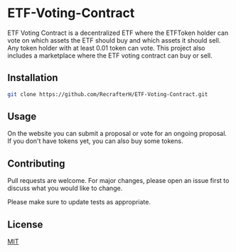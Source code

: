 # ETF-Voting-Contract

ETF Voting Contract is a decentralized ETF where the ETFToken holder can vote on which assets the ETF should buy and which assets it should sell. Any token holder with at least 0.01 token can vote. This project also includes a marketplace where the ETF voting contract can buy or sell.

## Installation

```bash
git clone https://github.com/RecrafterH/ETF-Voting-Contract.git
```

## Usage

On the website you can submit a proposal or vote for an ongoing proposal. If you don't have tokens yet, you can also buy some tokens.

## Contributing

Pull requests are welcome. For major changes, please open an issue first
to discuss what you would like to change.

Please make sure to update tests as appropriate.

## License

[MIT](https://choosealicense.com/licenses/mit/)
